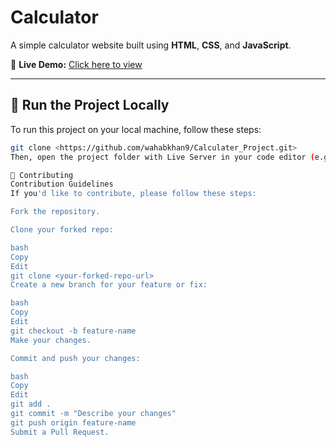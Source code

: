 # Calculator

A simple calculator website built using **HTML**, **CSS**, and **JavaScript**.

🚀 **Live Demo:** [Click here to view]([https://etc.com](https://wahabkhan9.github.io/Calculater_Project/))

---

## 🚀 Run the Project Locally

To run this project on your local machine, follow these steps:

```bash
git clone <https://github.com/wahabkhan9/Calculater_Project.git>
Then, open the project folder with Live Server in your code editor (e.g., VS Code).

🤝 Contributing
Contribution Guidelines
If you'd like to contribute, please follow these steps:

Fork the repository.

Clone your forked repo:

bash
Copy
Edit
git clone <your-forked-repo-url>
Create a new branch for your feature or fix:

bash
Copy
Edit
git checkout -b feature-name
Make your changes.

Commit and push your changes:

bash
Copy
Edit
git add .
git commit -m "Describe your changes"
git push origin feature-name
Submit a Pull Request.
